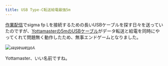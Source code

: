 ```yaml
---
title: USB Type-C転送給電最強5m
---
```

[作業配信](https://www.youtube.com/c/r7kamura)でsigma fp Lを接続するための長いUSBケーブルを探す日々を送っていたのですが、[Yottamasterの5mのUSBケーブル](https://www.amazon.co.jp/dp/B09Y1BY75P)がデータ転送と給電を同時にやってくれて問題無く動作したため、無事エンドゲームとなりました。

![](https://lh3.googleusercontent.com/P8s2wEcOnba3LBFeX2UpYpEs5BSLkOgF0argEWPA2giCu4eTJ_Y1GUUGIblXAJCxMOtHI3nQxR8FlpZjwdu2M12El97HkKHEa3yLVvI3imkuhetOvSsbko0HZp7FP88sG0adxHhWEfImSGHPnNLUd8k "ɹǝʇsɐɯɐʇʇo⅄")

Yottamaster、いい名前ですね。
